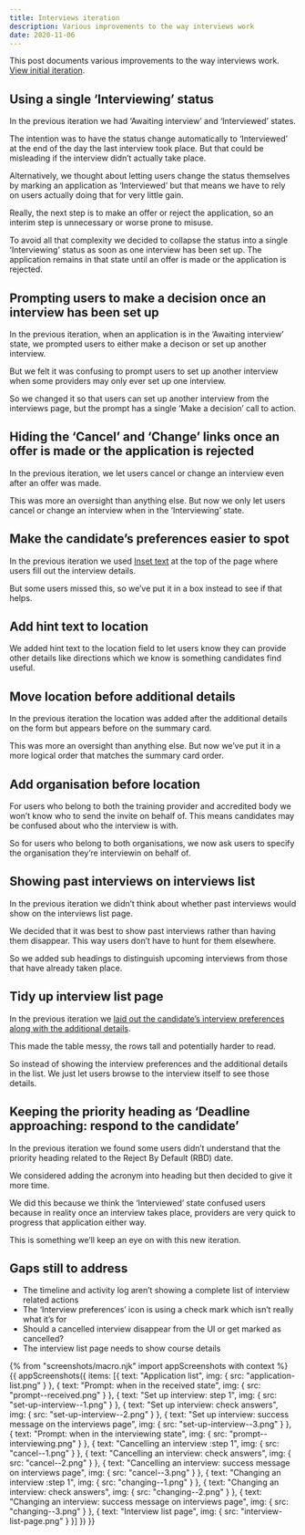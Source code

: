 ```yaml
---
title: Interviews iteration
description: Various improvements to the way interviews work
date: 2020-11-06
---
```


This post documents various improvements to the way interviews work. [View initial iteration](/manage-teacher-training-applications/interviews).

## Using a single ‘Interviewing’ status

In the previous iteration we had ‘Awaiting interview’ and ‘Interviewed’ states.

The intention was to have the status change automatically to ‘Interviewed’ at the end of the day the last interview took place. But that could be misleading if the interview didn’t actually take place.

Alternatively, we thought about letting users change the status themselves by marking an application as ‘Interviewed’ but that means we have to rely on users actually doing that for very little gain.

Really, the next step is to make an offer or reject the application, so an interim step is unnecessary or worse prone to misuse.

To avoid all that complexity we decided to collapse the status into a single ‘Interviewing’ status as soon as one interview has been set up. The application remains in that state until an offer is made or the application is rejected.

## Prompting users to make a decision once an interview has been set up

In the previous iteration, when an application is in the ‘Awaiting interview’ state, we prompted users to either make a decison or set up another interview.

But we felt it was confusing to prompt users to set up another interview when some providers may only ever set up one interview.

So we changed it so that users can set up another interview from the interviews page, but the prompt has a single ‘Make a decision’ call to action.

## Hiding the ‘Cancel’ and ‘Change’ links once an offer is made or the application is rejected

In the previous iteration, we let users cancel or change an interview even after an offer was made.

This was more an oversight than anything else. But now we only let users cancel or change an interview when in the ‘Interviewing’ state.

## Make the candidate’s preferences easier to spot

In the previous iteration we used [Inset text](https://design-system.service.gov.uk/components/inset-text/) at the top of the page where users fill out the interview details.

But some users missed this, so we’ve put it in a box instead to see if that helps.

## Add hint text to location

We added hint text to the location field to let users know they can provide other details like directions which we know is something candidates find useful.

## Move location before additional details

In the previous iteration the location was added after the additional details on the form but appears before on the summary card.

This was more an oversight than anything else. But now we’ve put it in a more logical order that matches the summary card order.

## Add organisation before location

For users who belong to both the training provider and accredited body we won’t know who to send the invite on behalf of. This means candidates may be confused about who the interview is with.

So for users who belong to both organisations, we now ask users to specify the organisation they’re interviewin on behalf of.

## Showing past interviews on interviews list

In the previous iteration we didn’t think about whether past interviews would show on the interviews list page.

We decided that it was best to show past interviews rather than having them disappear. This way users don’t have to hunt for them elsewhere.

So we added sub headings to distinguish upcoming interviews from those that have already taken place.

## Tidy up interview list page

In the previous iteration we [laid out the candidate’s interview preferences along with the additional details](/manage-teacher-training-applications/interviews/#interview-list-page).

This made the table messy, the rows tall and potentially harder to read.

So instead of showing the interview preferences and the additional details in the list. We just let users browse to the interview itself to see those details.

## Keeping the priority heading as ‘Deadline approaching: respond to the candidate’

In the previous iteration we found some users didn’t understand that the priority heading related to the Reject By Default (RBD) date.

We considered adding the acronym into heading but then decided to give it more time.

We did this because we think the ‘Interviewed’ state confused users because in reality once an interview takes place, providers are very quick to progress that application either way.

This is something we’ll keep an eye on with this new iteration.

## Gaps still to address

- The timeline and activity log aren’t showing a complete list of interview related actions
- The ‘Interview preferences’ icon is using a check mark which isn’t really what it’s for
- Should a cancelled interview disappear from the UI or get marked as cancelled?
- The interview list page needs to show course details

{% from "screenshots/macro.njk" import appScreenshots with context %}
{{ appScreenshots({
  items: [{
    text: "Application list",
    img: {
      src: "application-list.png"
    }
  }, {
    text: "Prompt: when in the received state",
    img: {
      src: "prompt--received.png"
    }
  }, {
    text: "Set up interview: step 1",
    img: {
      src: "set-up-interview--1.png"
    }
  }, {
    text: "Set up interview: check answers",
    img: {
      src: "set-up-interview--2.png"
    }
  }, {
    text: "Set up interview: success message on the interviews page",
    img: {
      src: "set-up-interview--3.png"
    }
  }, {
    text: "Prompt: when in the interviewing state",
    img: {
      src: "prompt--interviewing.png"
    }
  }, {
    text: "Cancelling an interview :step 1",
    img: {
      src: "cancel--1.png"
    }
  }, {
    text: "Cancelling an interview: check answers",
    img: {
      src: "cancel--2.png"
    }
  }, {
    text: "Cancelling an interview: success message on interviews page",
    img: {
      src: "cancel--3.png"
    }
  }, {
    text: "Changing an interview :step 1",
    img: {
      src: "changing--1.png"
    }
  }, {
    text: "Changing an interview: check answers",
    img: {
      src: "changing--2.png"
    }
  }, {
    text: "Changing an interview: success message on interviews page",
    img: {
      src: "changing--3.png"
    }
  }, {
    text: "Interview list page",
    img: {
      src: "interview-list-page.png"
    }
  }]
}) }}
